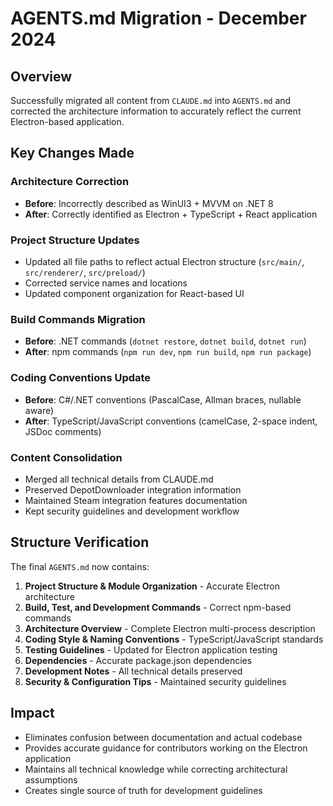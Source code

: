 # AGENTS.md Migration - December 2024

## Overview
Successfully migrated all content from `CLAUDE.md` into `AGENTS.md` and corrected the architecture information to accurately reflect the current Electron-based application.

## Key Changes Made

### Architecture Correction
- **Before**: Incorrectly described as WinUI3 + MVVM on .NET 8
- **After**: Correctly identified as Electron + TypeScript + React application

### Project Structure Updates
- Updated all file paths to reflect actual Electron structure (`src/main/`, `src/renderer/`, `src/preload/`)
- Corrected service names and locations
- Updated component organization for React-based UI

### Build Commands Migration
- **Before**: .NET commands (`dotnet restore`, `dotnet build`, `dotnet run`)
- **After**: npm commands (`npm run dev`, `npm run build`, `npm run package`)

### Coding Conventions Update
- **Before**: C#/.NET conventions (PascalCase, Allman braces, nullable aware)
- **After**: TypeScript/JavaScript conventions (camelCase, 2-space indent, JSDoc comments)

### Content Consolidation
- Merged all technical details from CLAUDE.md
- Preserved DepotDownloader integration information
- Maintained Steam integration features documentation
- Kept security guidelines and development workflow

## Structure Verification
The final `AGENTS.md` now contains:
1. **Project Structure & Module Organization** - Accurate Electron architecture
2. **Build, Test, and Development Commands** - Correct npm-based commands
3. **Architecture Overview** - Complete Electron multi-process description
4. **Coding Style & Naming Conventions** - TypeScript/JavaScript standards
5. **Testing Guidelines** - Updated for Electron application testing
6. **Dependencies** - Accurate package.json dependencies
7. **Development Notes** - All technical details preserved
8. **Security & Configuration Tips** - Maintained security guidelines

## Impact
- Eliminates confusion between documentation and actual codebase
- Provides accurate guidance for contributors working on the Electron application
- Maintains all technical knowledge while correcting architectural assumptions
- Creates single source of truth for development guidelines
